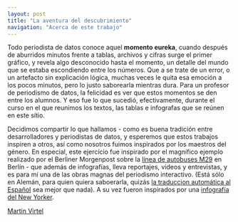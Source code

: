 ```yaml
---
layout: post
title: "La aventura del descubrimiento" 
navigation: "Acerca de este trabajo" 
---
```


Todo periodista de datos conoce aquel **momento eureka**, cuando después de aburridos minutos frente a tablas, archivos y cifras surge el primer gráfico, y revela algo desconocido hasta el momento, un detalle del mundo que se estaba escondiendo entre los números. Que a se trate de un error, o un artefacto sin explicación lógica, muchas veces le quita esa emoción a los pocos minutos, pero lo justo saborearla mientras dura. Para un profesor de periodismo de datos, la felicidad es ver que estos momentos se den entre los alumnos. Y eso fue lo que sucedió, efectivamente, durante el curso en el que reunimos los textos, las tablas e infografas que se reúnen en este sítio. 

Decidimos compartir lo que hallamos - como es buena tradición entre desarrolladores y periodistas de datos, y esperemos que estos trabajos inspiren a otros, así como nosotros fuimos inspirados por los maestros del género. En especial, este ejercício fue inspirado por el magnífico ejemplo realizado por el Berliner Morgenpost sobre la [línea de autobuses M29](http://interaktiv.morgenpost.de/m29/) en Berlín - que además de infografías, lleva reportajes, videos
y entrevistas, y es para mí una de las obras magnas del periodismo interactivo. (Está sólo en Alemán, para quien quiera saboerarla, quizás [la traduccion automática al Español](https://translate.google.de/translate?sl=de&tl=es&js=y&prev=_t&hl=en&ie=UTF-8&u=http%3A%2F%2Finteraktiv.morgenpost.de%2Fm29%2F&edit-text=) sea mejor que nada). A su vez fueron inspirados por una [infografía del New Yorker](http://projects.newyorker.com/story/subway/). 

[Martin Virtel](https://twitter.com/mvtango)
